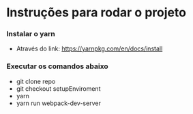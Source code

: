 # Instruções para rodar o projeto
### Instalar o yarn
* Através do link: https://yarnpkg.com/en/docs/install
### Executar os comandos abaixo
* git clone repo
* git checkout setupEnviroment
* yarn
* yarn run webpack-dev-server
